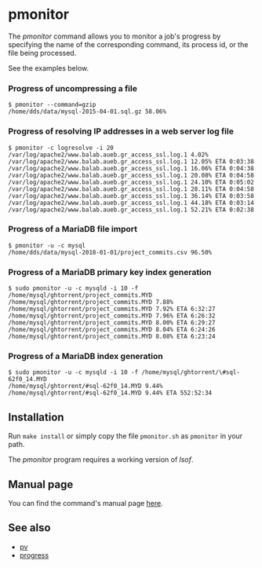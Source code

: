 # pmonitor
The _pmonitor_ command allows you to monitor a job's progress by specifying
the name of the corresponding command, its process id, or the file being processed.

See the examples below.

### Progress of uncompressing a file
```
$ pmonitor --command=gzip
/home/dds/data/mysql-2015-04-01.sql.gz 58.06%
```

### Progress of resolving IP addresses in a web server log file
```
$ pmonitor -c logresolve -i 20
/var/log/apache2/www.balab.aueb.gr_access_ssl.log.1 4.02%
/var/log/apache2/www.balab.aueb.gr_access_ssl.log.1 12.05% ETA 0:03:38
/var/log/apache2/www.balab.aueb.gr_access_ssl.log.1 16.06% ETA 0:04:38
/var/log/apache2/www.balab.aueb.gr_access_ssl.log.1 20.08% ETA 0:04:58
/var/log/apache2/www.balab.aueb.gr_access_ssl.log.1 24.10% ETA 0:05:02
/var/log/apache2/www.balab.aueb.gr_access_ssl.log.1 28.11% ETA 0:04:58
/var/log/apache2/www.balab.aueb.gr_access_ssl.log.1 36.14% ETA 0:03:58
/var/log/apache2/www.balab.aueb.gr_access_ssl.log.1 44.18% ETA 0:03:14
/var/log/apache2/www.balab.aueb.gr_access_ssl.log.1 52.21% ETA 0:02:38
```

### Progress of a MariaDB file import
```
$ pmonitor -u -c mysql
/home/dds/data/mysql-2018-01-01/project_commits.csv 96.50%
```

### Progress of a MariaDB primary key index generation
```
$ sudo pmonitor -u -c mysqld -i 10 -f /home/mysql/ghtorrent/project_commits.MYD
/home/mysql/ghtorrent/project_commits.MYD 7.88%
/home/mysql/ghtorrent/project_commits.MYD 7.92% ETA 6:32:27
/home/mysql/ghtorrent/project_commits.MYD 7.96% ETA 6:26:32
/home/mysql/ghtorrent/project_commits.MYD 8.00% ETA 6:29:27
/home/mysql/ghtorrent/project_commits.MYD 8.04% ETA 6:24:26
/home/mysql/ghtorrent/project_commits.MYD 8.08% ETA 6:23:24

```
### Progress of a MariaDB index generation
```
$ sudo pmonitor -u -c mysqld -i 10 -f /home/mysql/ghtorrent/\#sql-62f0_14.MYD
/home/mysql/ghtorrent/#sql-62f0_14.MYD 9.44%
/home/mysql/ghtorrent/#sql-62f0_14.MYD 9.44% ETA 552:52:34
```

## Installation
Run `make install` or simply copy the file `pmonitor.sh` as `pmonitor` in
your path.

The _pmonitor_ program requires a working version of _lsof_.

## Manual page
You can find the command's manual page [here](http://htmlpreview.github.io/?https://github.com/dspinellis/pmonitor/blob/master/pmonitor.html).

## See also
* [pv](http://www.ivarch.com/programs/pv.shtml)
* [progress](https://github.com/Xfennec/progress)
